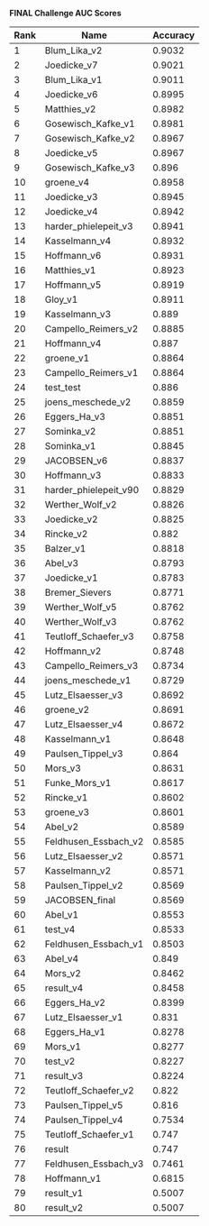 **FINAL Challenge AUC Scores**


|Rank|Name|Accuracy|
|----|-----|---|
|1|Blum_Lika_v2|0.9032| 
|2|Joedicke_v7|0.9021| 
|3|Blum_Lika_v1|0.9011| 
|4|Joedicke_v6|0.8995| 
|5|Matthies_v2|0.8982| 
|6|Gosewisch_Kafke_v1|0.8981| 
|7|Gosewisch_Kafke_v2|0.8967| 
|8|Joedicke_v5|0.8967| 
|9|Gosewisch_Kafke_v3|0.896| 
|10|groene_v4|0.8958| 
|11|Joedicke_v3|0.8945| 
|12|Joedicke_v4|0.8942| 
|13|harder_phielepeit_v3|0.8941| 
|14|Kasselmann_v4|0.8932| 
|15|Hoffmann_v6|0.8931| 
|16|Matthies_v1|0.8923| 
|17|Hoffmann_v5|0.8919| 
|18|Gloy_v1|0.8911| 
|19|Kasselmann_v3|0.889| 
|20|Campello_Reimers_v2|0.8885| 
|21|Hoffmann_v4|0.887| 
|22|groene_v1|0.8864| 
|23|Campello_Reimers_v1|0.8864| 
|24|test_test|0.886| 
|25|joens_meschede_v2|0.8859| 
|26|Eggers_Ha_v3|0.8851| 
|27|Sominka_v2|0.8851| 
|28|Sominka_v1|0.8845| 
|29|JACOBSEN_v6|0.8837| 
|30|Hoffmann_v3|0.8833| 
|31|harder_phielepeit_v90|0.8829| 
|32|Werther_Wolf_v2|0.8826| 
|33|Joedicke_v2|0.8825| 
|34|Rincke_v2|0.882| 
|35|Balzer_v1|0.8818| 
|36|Abel_v3|0.8793| 
|37|Joedicke_v1|0.8783| 
|38|Bremer_Sievers|0.8771| 
|39|Werther_Wolf_v5|0.8762| 
|40|Werther_Wolf_v3|0.8762| 
|41|Teutloff_Schaefer_v3|0.8758| 
|42|Hoffmann_v2|0.8748| 
|43|Campello_Reimers_v3|0.8734| 
|44|joens_meschede_v1|0.8729| 
|45|Lutz_Elsaesser_v3|0.8692| 
|46|groene_v2|0.8691| 
|47|Lutz_Elsaesser_v4|0.8672| 
|48|Kasselmann_v1|0.8648| 
|49|Paulsen_Tippel_v3|0.864| 
|50|Mors_v3|0.8631| 
|51|Funke_Mors_v1|0.8617| 
|52|Rincke_v1|0.8602| 
|53|groene_v3|0.8601| 
|54|Abel_v2|0.8589| 
|55|Feldhusen_Essbach_v2|0.8585| 
|56|Lutz_Elsaesser_v2|0.8571| 
|57|Kasselmann_v2|0.8571| 
|58|Paulsen_Tippel_v2|0.8569| 
|59|JACOBSEN_final|0.8569| 
|60|Abel_v1|0.8553| 
|61|test_v4|0.8533| 
|62|Feldhusen_Essbach_v1|0.8503| 
|63|Abel_v4|0.849| 
|64|Mors_v2|0.8462| 
|65|result_v4|0.8458| 
|66|Eggers_Ha_v2|0.8399| 
|67|Lutz_Elsaesser_v1|0.831| 
|68|Eggers_Ha_v1|0.8278| 
|69|Mors_v1|0.8277| 
|70|test_v2|0.8227| 
|71|result_v3|0.8224| 
|72|Teutloff_Schaefer_v2|0.822| 
|73|Paulsen_Tippel_v5|0.816| 
|74|Paulsen_Tippel_v4|0.7534| 
|75|Teutloff_Schaefer_v1|0.747| 
|76|result|0.747| 
|77|Feldhusen_Essbach_v3|0.7461| 
|78|Hoffmann_v1|0.6815| 
|79|result_v1|0.5007| 
|80|result_v2|0.5007| 
